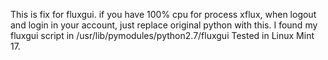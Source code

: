 This is fix for fluxgui.
if you have 100% cpu for process xflux, when logout and login in your account, just replace original python with this.
I found my fluxgui script in /usr/lib/pymodules/python2.7/fluxgui
Tested in Linux Mint 17.
